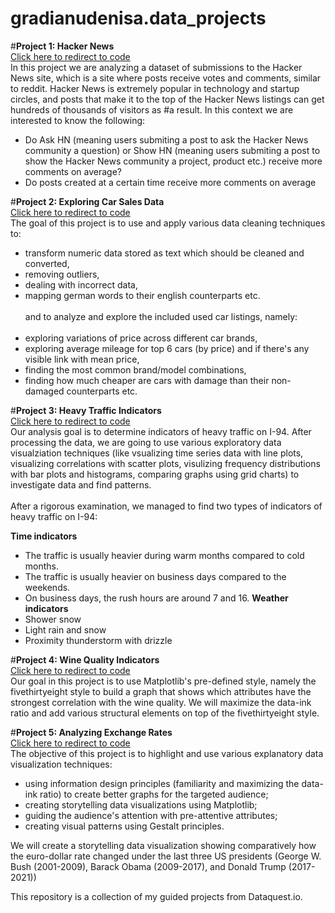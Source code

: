 
# gradianudenisa.data_projects
#__Project 1: Hacker News__ <br>
[Click here to redirect to code](https://github.com/gradianudenisa/gradianudenisa.data_projects/tree/main/Project%20Hacker%20News)<br>
In this project we are analyzing a dataset of submissions to the Hacker News site, which is a site where posts receive votes and comments, similar to reddit. Hacker News is extremely popular in technology and startup circles, and posts that make it to the top of the Hacker News listings can get hundreds of thousands of visitors as #a result. In this context we are interested to know the following:


* Do Ask HN (meaning users submiting a post to ask the Hacker News community a question) or Show HN (meaning users submiting a post to show the Hacker News community a project, product etc.) receive more comments on average?
* Do posts created at a certain time receive more comments on average

#__Project 2: Exploring Car Sales Data__ <br>
[Click here to redirect to code](https://github.com/gradianudenisa/gradianudenisa.data_projects/tree/main/Project%20Exploring%20Car%20Sales)<br>
The goal of this project is to use and apply various data cleaning techniques to:
* transform numeric data stored as text which should be cleaned and converted, 
* removing outliers, 
* dealing with incorrect data, 
* mapping german words to their english counterparts etc.<br><br>
and to analyze and explore the included used car listings, namely:<br><br>
* exploring variations of price across different car brands, 
* exploring average mileage for top 6 cars (by price) and if there's any visible link with mean price, 
* finding the most common brand/model combinations, 
* finding how much cheaper are cars with damage than their non-damaged counterparts etc.

#__Project 3: Heavy Traffic Indicators__ <br>
[Click here to redirect to code](https://github.com/gradianudenisa/gradianudenisa.data_projects/tree/main/Project%20Heavy%20Traffic%20Indicators)<br>
Our analysis goal is to determine indicators of heavy traffic on I-94. After processing the data, we are going to use various exploratory data visualziation techniques (like vsualizing time series data with line plots, visualizing correlations with scatter plots, visulizing frequency distributions with bar plots and histograms, comparing graphs using grid charts) to investigate data and find patterns.<br><br>
After a rigorous examination, we managed to find two types of indicators of heavy traffic on I-94:

__Time indicators__
* The traffic is usually heavier during warm months compared to cold months.
* The traffic is usually heavier on business days compared to the weekends.
* On business days, the rush hours are around 7 and 16.
__Weather indicators__
* Shower snow
* Light rain and snow
* Proximity thunderstorm with drizzle

#__Project 4: Wine Quality Indicators__ <br>
[Click here to redirect to code](https://github.com/gradianudenisa/gradianudenisa.data_projects/tree/main/Project%20Wine%20Quality%20(Matplotlib%20styles))<br>
Our goal in this project is to use Matplotlib's pre-defined style, namely the fivethirtyeight style to build a graph that shows which attributes have the strongest correlation with the wine quality. We will maximize the data-ink ratio and add various structural elements on top of the fivethirtyeight style.

#__Project 5: Analyzing Exchange Rates__ <br>
[Click here to redirect to code](https://github.com/gradianudenisa/gradianudenisa.data_projects/tree/main/Project%20Exchange%20Rates)<br>
The objective of this project is to highlight and use various explanatory data visualization techniques:
* using information design principles (familiarity and maximizing the data-ink ratio) to create better graphs for the targeted audience;
* creating storytelling data visualizations using Matplotlib;
* guiding the audience's attention with pre-attentive attributes;
* creating visual patterns using Gestalt principles.

We will create a storytelling data visualization showing comparatively how the euro-dollar rate changed under the last three US presidents (George W. Bush (2001-2009), Barack Obama (2009-2017), and Donald Trump (2017-2021))

This repository is a collection of my guided projects from Dataquest.io. 
